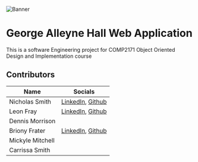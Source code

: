 ![Banner](images/Branding/repoBanner.jpg)
# George Alleyne Hall Web Application
This is a software Engineering project for COMP2171 Object Oriented Design and Implementation course

## Contributors
| Name | Socials |
| ----------- | ----------- |
| Nicholas Smith | [LinkedIn](https://www.linkedin.com/feed/?nis=true), [Github](https://github.com/NickSmith2002) |
| Leon Fray | [LinkedIn](https://www.linkedin.com/in/nicholas-w-smith-379627232/), [Github](https://github.com/LeonFray) |
| Dennis Morrison |
| Briony Frater | [LinkedIn](https://www.linkedin.com/in/briony-frater-b9978b194/), [Github](https://github.com/BrionyFrater) |
| Mickyle Mitchell  |
| Carrissa Smith |
